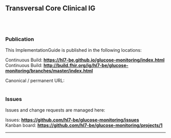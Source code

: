 Transversal Core Clinical IG
---

<br> </br>
###
### Publication
This ImplementationGuide is published in the following locations:

Continuous Build: __https://hl7-be.github.io/glucose-monitoring/index.html__  
Continuous Build: __http://build.fhir.org/ig/hl7-be/glucose-monitoring/branches/master/index.html__  

Canonical / permanent URL: 
<br> </br>

### Issues
Issues and change requests are managed here:  

Issues:  __https://github.com/hl7-be/glucose-monitoring/issues__  
Kanban board:  __https://github.com/hl7-be/glucose-monitoring/projects/1__  



---
